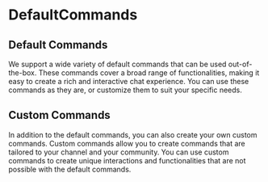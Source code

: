 # DefaultCommands

## Default Commands

We support a wide variety of default commands that can be used out-of-the-box. These commands cover a broad range of functionalities, making it easy to create a rich and interactive chat experience. You can use these commands as they are, or customize them to suit your specific needs.

## Custom Commands

In addition to the default commands, you can also create your own custom commands. Custom commands allow you to create commands that are tailored to your channel and your community. You can use custom commands to create unique interactions and functionalities that are not possible with the default commands.
